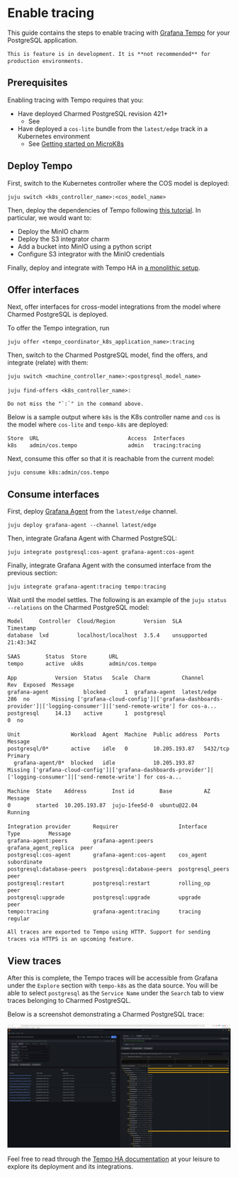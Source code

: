 # Enable tracing

This guide contains the steps to enable tracing with [Grafana Tempo](https://grafana.com/docs/tempo/latest/) for your PostgreSQL application. 

```{caution}
This is feature is in development. It is **not recommended** for production environments. 
```

## Prerequisites

Enabling tracing with Tempo requires that you:

- Have deployed Charmed PostgreSQL revision 421+ 
  - See [](/how-to/deploy/index)
- Have deployed a `cos-lite` bundle from the `latest/edge` track in a Kubernetes environment
  - See [Getting started on MicroK8s](https://charmhub.io/topics/canonical-observability-stack/tutorials/install-microk8s)


## Deploy Tempo

First, switch to the Kubernetes controller where the COS model is deployed:

```text
juju switch <k8s_controller_name>:<cos_model_name>
```

Then, deploy the dependencies of Tempo following [this tutorial](https://discourse.charmhub.io/t/tutorial-deploy-tempo-ha-on-top-of-cos-lite/15489). In particular, we would want to:
- Deploy the MinIO charm
- Deploy the S3 integrator charm
- Add a bucket into MinIO using a python script
- Configure S3 integrator with the MinIO credentials

Finally, deploy and integrate with Tempo HA in [a monolithic setup](https://discourse.charmhub.io/t/tutorial-deploy-tempo-ha-on-top-of-cos-lite/15489).

## Offer interfaces

Next, offer interfaces for cross-model integrations from the model where Charmed PostgreSQL is deployed.

To offer the Tempo integration, run

```text
juju offer <tempo_coordinator_k8s_application_name>:tracing
```

Then, switch to the Charmed PostgreSQL model, find the offers, and integrate (relate) with them:

```text
juju switch <machine_controller_name>:<postgresql_model_name>

juju find-offers <k8s_controller_name>:
```
```{tip}
Do not miss the "`:`" in the command above.
```

Below is a sample output where `k8s` is the K8s controller name and `cos` is the model where `cos-lite` and `tempo-k8s` are deployed:

```text
Store  URL                            Access  Interfaces
k8s    admin/cos.tempo                admin   tracing:tracing
```

Next, consume this offer so that it is reachable from the current model:

```text
juju consume k8s:admin/cos.tempo
```

## Consume interfaces

First, deploy [Grafana Agent](https://charmhub.io/grafana-agent) from the `latest/edge` channel.

```text
juju deploy grafana-agent --channel latest/edge
```

Then, integrate Grafana Agent with Charmed PostgreSQL:
```text
juju integrate postgresql:cos-agent grafana-agent:cos-agent
```

Finally, integrate Grafana Agent with the consumed interface from the previous section:
```text
juju integrate grafana-agent:tracing tempo:tracing
```

Wait until the model settles. The following is an example of the `juju status --relations` on the Charmed PostgreSQL model:

```text
Model     Controller  Cloud/Region         Version  SLA          Timestamp
database  lxd         localhost/localhost  3.5.4    unsupported  21:43:34Z

SAAS        Status  Store       URL
tempo       active  uk8s        admin/cos.tempo

App            Version  Status   Scale  Charm          Channel      Rev  Exposed  Message
grafana-agent           blocked      1  grafana-agent  latest/edge  286  no       Missing ['grafana-cloud-config']|['grafana-dashboards-provider']|['logging-consumer']|['send-remote-write'] for cos-a...
postgresql     14.13    active       1  postgresql                    0  no       

Unit                Workload  Agent  Machine  Public address  Ports     Message
postgresql/0*       active    idle   0        10.205.193.87   5432/tcp  Primary
  grafana-agent/0*  blocked   idle            10.205.193.87             Missing ['grafana-cloud-config']|['grafana-dashboards-provider']|['logging-consumer']|['send-remote-write'] for cos-a...

Machine  State    Address        Inst id        Base          AZ  Message
0        started  10.205.193.87  juju-1fee5d-0  ubuntu@22.04      Running

Integration provider       Requirer                   Interface              Type         Message
grafana-agent:peers        grafana-agent:peers        grafana_agent_replica  peer         
postgresql:cos-agent       grafana-agent:cos-agent    cos_agent              subordinate  
postgresql:database-peers  postgresql:database-peers  postgresql_peers       peer         
postgresql:restart         postgresql:restart         rolling_op             peer         
postgresql:upgrade         postgresql:upgrade         upgrade                peer         
tempo:tracing              grafana-agent:tracing      tracing                regular  
```

```{note}
All traces are exported to Tempo using HTTP. Support for sending traces via HTTPS is an upcoming feature.
```

## View traces

After this is complete, the Tempo traces will be accessible from Grafana under the `Explore` section with `tempo-k8s` as the data source. You will be able to select `postgresql` as the `Service Name` under the `Search` tab to view traces belonging to Charmed PostgreSQL.

Below is a screenshot demonstrating a Charmed PostgreSQL trace:

![Example PostgreSQL trace with Grafana Tempo|690x382](trace-grafana-tempo.jpeg)

Feel free to read through the [Tempo HA documentation](https://discourse.charmhub.io/t/charmed-tempo-ha/15531) at your leisure to explore its deployment and its integrations.

